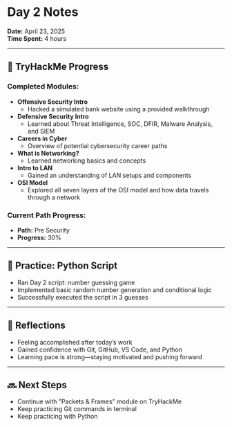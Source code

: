 # Day 2 Notes

**Date:** April 23, 2025  
**Time Spent:** 4 hours

---

## 🧠 TryHackMe Progress
### Completed Modules:
- **Offensive Security Intro**
  - Hacked a simulated bank website using a provided walkthrough
- **Defensive Security Intro**
  - Learned about Threat Intelligence, SOC, DFIR, Malware Analysis, and SIEM
- **Careers in Cyber**
  - Overview of potential cybersecurity career paths
- **What is Networking?**
  - Learned networking basics and concepts
- **Intro to LAN**
  - Gained an understanding of LAN setups and components
- **OSI Model**
  - Explored all seven layers of the OSI model and how data travels through a network

### Current Path Progress:
- **Path:** Pre Security
- **Progress:** 30%

---

## 🧪 Practice: Python Script
- Ran Day 2 script: number guessing game
- Implemented basic random number generation and conditional logic
- Successfully executed the script in 3 guesses

---

## 💬 Reflections
- Feeling accomplished after today’s work
- Gained confidence with Git, GitHub, VS Code, and Python
- Learning pace is strong—staying motivated and pushing forward

---

## 🔜 Next Steps
- Continue with "Packets & Frames" module on TryHackMe
- Keep practicing Git commands in terminal
- Keep practicing with Python

